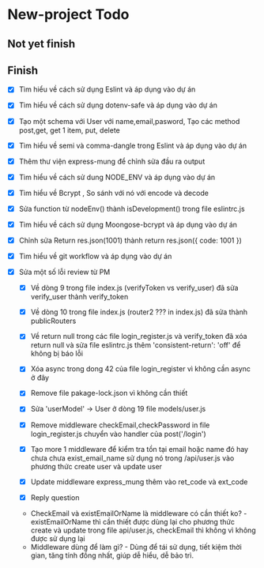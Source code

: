 # New-project Todo
## Not yet finish
## Finish

-  [x] Tìm hiểu về cách sử dụng Eslint và áp dụng vào dự án

-  [x] Tìm hiểu về cách sử dụng dotenv-safe và áp dụng vào dự án

-  [x] Tạo một schema với User với name,email,pasword, Tạo các method post,get, get 1 item, put, delete

-  [x] Tìm hiểu về semi và comma-dangle trong Eslint và áp dụng vào dự án

-  [x] Thêm thư viện express-mung để chỉnh sửa đầu ra output

-  [x] Tìm hiểu về cách sử dung NODE_ENV và áp dụng vào dự án

-  [x] Tìm hiểu về Bcrypt , So sánh với nó với encode và decode

-  [x] Sửa function từ nodeEnv() thành isDevelopment() trong file eslintrc.js 

-  [x] Tìm hiểu về cách sử dụng Moongose-bcrypt và áp dụng vào dự án

-  [x] Chỉnh sửa Return res.json(1001) thành return res.json({ code: 1001 })

-  [x] Tìm hiểu về git workflow và áp dụng vào dự án

-  [x] Sửa một số lỗi review từ PM

   -  [x]  Về dòng 9 trong file index.js (verifyToken vs verify_user) đã sửa verify_user thành verify_token

   -  [x]  Về dòng 10 trong file index.js (router2 ??? in index.js) đã sửa thành publicRouters

   -  [x]  Về return null trong các file login_register.js và verify_token đã xóa return null và sửa file eslintrc.js thêm 'consistent-return': 'off' để không bị báo lỗi

   -  [x]  Xóa async trong dong 42 của file login_register vì không cần async ở đây

   -  [x]  Remove file pakage-lock.json vì không cần thiết

   -  [x] Sửa 'userModel' -> User ở dòng 19 file models/user.js

   -  [x] Remove middleware checkEmail,checkPassword in file login_register.js chuyển vào handler của post('/login')
   -  [x] Tạo more 1 middleware để kiểm tra tồn tại email hoặc name đó hay chưa chưa exist_email_name sử dụng nó trong /api/user.js vào phương thức create user và update user
   -  [x] Update middleware express_mung thêm vào ret_code và ext_code
   -  [x] Reply question
    - CheckEmail và existEmailOrName là middleware có cần thiết ko? 
                - existEmailOrName thì cần thiết được dùng lại cho phương thức create và update trong file api/user.js, checkEmail thì không vì không được sử dụng lại
     - Middleware dùng để làm gì? 
                - Dùng để tái sử dụng, tiết kiệm thời gian, tăng tính đồng nhất, giúp dễ hiểu, dễ bảo trì.
  
